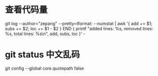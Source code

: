 # 查看代码量

git log --author="zepang" --pretty=tformat: --numstat | awk '{ add += $1; subs += $2; loc += $1 - $2 } END { printf "added lines: %s, removed lines: %s, total lines: %s\n", add, subs, loc }' -

# git status 中文乱码

git config --global core.quotepath false


